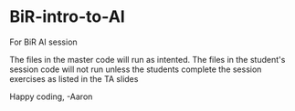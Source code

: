 # BiR-intro-to-AI
For BiR AI session

The files in the master code will run as intented. The files in the student's session code will not run unless the students complete the session exercises as listed in the TA slides 

Happy coding,
-Aaron
